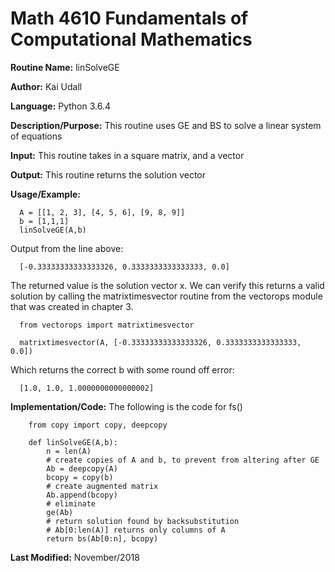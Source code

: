# Math 4610 Fundamentals of Computational Mathematics

**Routine Name:**           linSolveGE

**Author:** Kai Udall

**Language:** Python 3.6.4

**Description/Purpose:** This routine uses GE and BS to solve a linear system of equations

**Input:** This routine takes in a square matrix, and a vector

**Output:** This routine returns the solution vector

**Usage/Example:**

      A = [[1, 2, 3], [4, 5, 6], [9, 8, 9]]
      b = [1,1,1]
      linSolveGE(A,b)

Output from the line above:

      [-0.33333333333333326, 0.3333333333333333, 0.0]

The returned value is the solution vector x. We can verify this returns a valid solution by calling the matrixtimesvector routine from the vectorops module that was created in chapter 3.

      from vectorops import matrixtimesvector
      
      matrixtimesvector(A, [-0.33333333333333326, 0.3333333333333333, 0.0])
    
Which returns the correct b with some round off error:
      
      [1.0, 1.0, 1.0000000000000002]
          

**Implementation/Code:** The following is the code for fs()

        from copy import copy, deepcopy
        
        def linSolveGE(A,b):
            n = len(A)
            # create copies of A and b, to prevent from altering after GE
            Ab = deepcopy(A)
            bcopy = copy(b)
            # create augmented matrix
            Ab.append(bcopy)
            # eliminate
            ge(Ab)
            # return solution found by backsubstitution
            # Ab[0:len(A)] returns only columns of A
            return bs(Ab[0:n], bcopy)
    
**Last Modified:** November/2018
